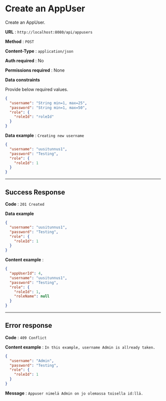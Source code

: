 # Create an AppUser

Create an AppUser.

**URL** : `http://localhost:8080/api/appusers`

**Method** : `POST`

**Content-Type** : `application/json`

**Auth required** : No

**Permissions required** : None

**Data constraints**

Provide below required values.

```json
{
  "username": "String min=1, max=25",
  "password": "String min=1, max=50",
  "role": {
    "roleId": "roleId"
  }
}
```

**Data example** : `Creating new username`

```json
{
  "username": "uusitunnus1",
  "password": "Testing",
  "role": {
    "roleId": 1
  }
}
```

---

## Success Response

**Code** : `201 Created`

**Data example**

```json
{
  "username": "uusitunnus1",
  "password": "Testing",
  "role": {
    "roleId": 1
  }
}
```

**Content example** :

```json
{
  "appUserId": 4,
  "username": "uusitunnus1",
  "password": "Testing",
  "role": {
    "roleId": 1,
    "roleName": null
  }
}
```

---

## Error response

**Code** : `409 Conflict`

**Content example** : `In this example, username Admin is allready taken.`

```json
{
  "username": "Admin",
  "password": "Testing",
  "role": {
    "roleId": 1
  }
}
```

**Message** : `Appuser nimelä Admin on jo olemassa toisella id:llä.`
